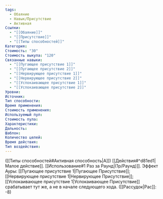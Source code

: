 ```yaml
---
tags:
  - Обаяние
  - Навык/Присутствие
  - Активная
Ссылки:
  - "[[Обаяние]]"
  - "[[Присутствие]]"
  - "[[Типы способностей]]"
Категория: 
Стоимость: "30"
Стоимость выкупа: "120"
Связанные навыки:
  - "[[Пугающее присутствие 1]]"
  - "[[Пугающее присутствие 2]]"
  - "[[Нервирующее присутствие 1]]"
  - "[[Нервирующее присутствие 2]]"
  - "[[Успокаивающее присутствие 1]]"
  - "[[Успокаивающее присутствие 2]]"
Уровни:
Источник:
Тип способности:
Время применения:
Стоимость применения:
Используемый пул:
Стоимость пула:
Характеристики:
Дальность:
Шаблон:
Количество целей:
Время действия:
Тип воздействия:
---
```

([[Типы способностей#Активная способность|А]]) [[Действия#^d81ed1|Малое действие]]. [[Использование#1 Раз за Раунд|(1р/Раунд)]]. Эффект Ауры: [[Пугающее присутствие 1|Пугающее Присутствие]]; [[Нервирующее присутствие 1|Нервирующее Присутствие]]; [[Успокаивающее присутствие 1|Успокаивающее Присутствие]] срабатывает тут же, а не в начале следующего хода. ([[Рассудок|Рас]]: -8)